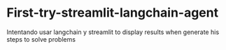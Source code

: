 # First-try-streamlit-langchain-agent
Intentando usar langchain y streamlit to display results when generate his steps to solve problems
